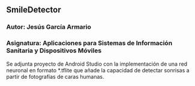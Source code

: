 ## SmileDetector
### Autor: Jesús García Armario
### Asignatura: Aplicaciones para Sistemas de Información Sanitaria y Dispositivos Móviles

Se adjunta proyecto de Android Studio con la implementación de una red neuronal en formato *.tflite que añade la capacidad de detectar sonrisas a partir de fotografías de caras humanas.
